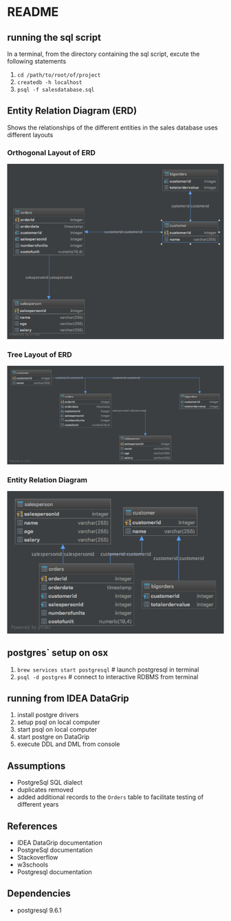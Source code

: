 # README #

## running the sql script
In a terminal, from the directory containing the sql script, excute the following statements

1. `cd /path/to/root/of/project`
2. `createdb -h localhost`
3. `psql -f salesdatabase.sql`

## Entity Relation Diagram (ERD)

Shows the relationships of the different entities in the sales database uses different layouts

### Orthogonal Layout of ERD
![Alt text](/erd/ERD_orthogonal_layout.png?raw=true "Orthogonal Layout of Entities")

### Tree Layout of ERD
![Alt text](/erd/ERD_tree_layout.png?raw=true "Tree Layout of Entities")

### Entity Relation Diagram
![Alt text](/erd/EntityRelationDiagram.png?raw=true "Entity Relation Diagram Of Sales Database")

## postgres` setup on osx
1. `brew services start postgresql` # launch postgresql in terminal 
2. `psql -d postgres` # connect to interactive RDBMS from terminal

## running from IDEA DataGrip
1. install postgre drivers
2. setup psql on local computer
3. start psql on local computer
4. start postgre on DataGrip
4. execute DDL and DML from console

## Assumptions
- PostgreSql SQL dialect
- duplicates removed
- added additional records to the `Orders` table to facilitate testing of different years

## References
- IDEA DataGrip documentation
- PostgreSql documentation
- Stackoverflow
- w3schools
- Postgresql documentation

## Dependencies
- postgresql 9.6.1
